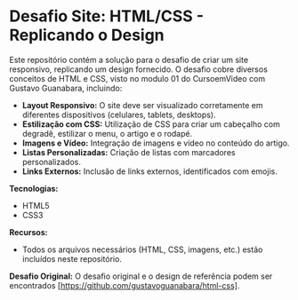 # Desafio Site: HTML/CSS - Replicando o Design

Este repositório contém a solução para o desafio de criar um site responsivo, replicando um design fornecido.  O desafio cobre diversos conceitos de HTML e CSS, visto no modulo 01 do CursoemVideo com Gustavo Guanabara, incluindo:

* **Layout Responsivo:**  O site deve ser visualizado corretamente em diferentes dispositivos (celulares, tablets, desktops).
* **Estilização com CSS:**  Utilização de CSS para criar um cabeçalho com degradê, estilizar o menu, o artigo e o rodapé.
* **Imagens e Vídeo:** Integração de imagens e vídeo no conteúdo do artigo.
* **Listas Personalizadas:**  Criação de listas com marcadores personalizados.
* **Links Externos:**  Inclusão de links externos, identificados com emojis.

**Tecnologias:**
* HTML5
* CSS3

**Recursos:**

* Todos os arquivos necessários (HTML, CSS, imagens, etc.) estão incluídos neste repositório.

**Desafio Original:**  O desafio original e o design de referência podem ser encontrados [https://github.com/gustavoguanabara/html-css].
